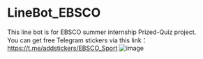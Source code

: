# LineBot_EBSCO
This line bot is for EBSCO summer internship Prized-Quiz project.  
You can get free Telegram stickers via this link：https://t.me/addstickers/EBSCO_Sport
![image](https://imgur.com/cuRuy98)
